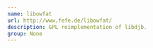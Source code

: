 ```yaml
---
name: libowfat
url: http://www.fefe.de/libowfat/
description: GPL reimplementation of libdjb.
group: None
---
```

